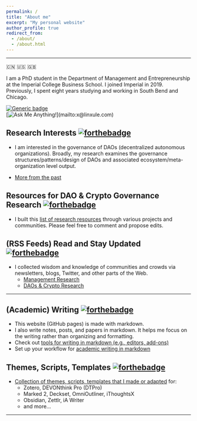 ```yaml
---
permalink: /
title: "About me"
excerpt: "My personal website"
author_profile: true
redirect_from:
  - /about/
  - /about.html
---
```


-----
:cn: :us: :gb: 

I am a PhD student in the Department of Management and Entrepreneurship at the Imperial College Business School. I joined Imperial in 2019. Previously, I spent eight years studying and working in South Bend and Chicago. 

[![Generic badge](https://img.shields.io/badge/有问-必答-<COLOR>.svg)](mailto:x@linxule.com)  
[![Ask Me Anything!](https://img.shields.io/badge/Ask%20me-anything-1abc9c.svg?style="max-width:100%")](mailto:x@linxule.com) 

##  Research Interests [![forthebadge](https://forthebadge.com/images/badges/built-with-science.svg)](https://linxule.com/posts/2020-05-26-so-what-are-you-studying.md)

  * I am interested in the governance of DAOs (decentralized autonomous organizations). Broadly, my research examines the governance structures/patterns/design of DAOs and associated ecosystem/meta-organization level output.

  * [More from the past](https://linxule.com/posts/2020-05-26-so-what-are-you-studying.md)

    

## Resources for DAO & Crypto Governance Research [![forthebadge](https://forthebadge.com/images/badges/built-with-love.svg)](https://linxule.com/posts/2020/06/resources-for-dao-research/)  

- I built this [list of research resources](https://linxule.com/posts/2020/06/resources-for-dao-research/) through various projects and communities. Please feel free to comment and propose edits.

  

## (RSS Feeds) Read and Stay Updated [![forthebadge](https://forthebadge.com/images/badges/powered-by-black-magic.svg)](https://www.inoreader.com/) 

- I collected wisdom and knowledge of communities and crowds via newsletters, blogs, Twitter, and other parts of the Web.
    - [Management Research](https://linxule.com/curation-mgmt/)
    - [DAOs & Crypto Research](https://linxule.com/curation-dao/)



------



## (Academic) Writing [![forthebadge](https://forthebadge.com/images/badges/made-with-markdown.svg)](http://commonmark.org) 

- This website (GitHub pages) is made with markdown. 
- I also write notes, posts, and papers in markdown. It helps me focus on the writing rather than organizing and formatting.
- Check out [tools for writing in markdown (e.g., editors, add-ons)](https://linxule.com/portfolio/portfolio-1/)
- Set up your workflow for [academic writing in markdown](https://linxule.com/portfolio/portfolio-2/)



## Themes, Scripts, Templates [![forthebadge](https://forthebadge.com/images/badges/contains-technical-debt.svg)](https://github.com/linxule/themes)

* [Collection of themes, scripts, templates that I made or adapted](https://github.com/linxule/themes) for:
  * Zotero, DEVONthink Pro (DTPro)
  * Marked 2, Deckset, OmniOutliner, iThoughtsX
  * Obsidian, Zettlr, iA Writer 
  * and more...

------
